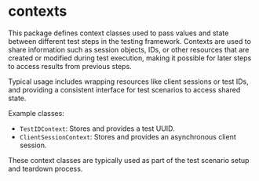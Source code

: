 # contexts

This package defines context classes used to pass values and state between different test steps in the testing framework. Contexts are used to share information such as session objects, IDs, or other resources that are created or modified during test execution, making it possible for later steps to access results from previous steps.

Typical usage includes wrapping resources like client sessions or test IDs, and providing a consistent interface for test scenarios to access shared state.

Example classes:
- `TestIDContext`: Stores and provides a test UUID.
- `ClientSessionContext`: Stores and provides an asynchronous client session.

These context classes are typically used as part of the test scenario setup and teardown process.

